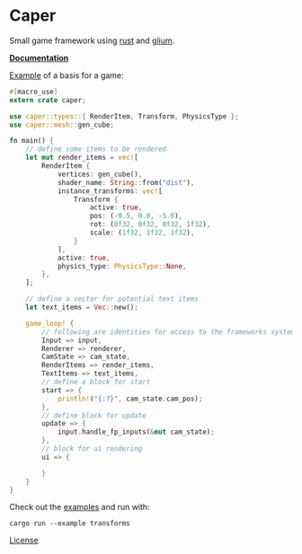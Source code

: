 Caper
========
Small game framework using [rust](https://www.rust-lang.org/) and [glium](https://github.com/tomaka/glium).

[**Documentation**](https://shockham.github.io/caper/caper/)

[Example](https://github.com/shockham/caper/blob/master/examples/simple.rs) of a basis for a game:
```rust
#[macro_use]
extern crate caper;

use caper::types::{ RenderItem, Transform, PhysicsType };
use caper::mesh::gen_cube;

fn main() {
    // define some items to be rendered
    let mut render_items = vec![
        RenderItem {
            vertices: gen_cube(),
            shader_name: String::from("dist"),
            instance_transforms: vec![
                Transform {
                    active: true,
                    pos: (-0.5, 0.0, -5.0),
                    rot: (0f32, 0f32, 0f32, 1f32),
                    scale: (1f32, 1f32, 1f32),
                }
            ],
            active: true,
            physics_type: PhysicsType::None,
        },
    ];

    // define a vector for potential text items
    let text_items = Vec::new();

    game_loop! {
        // following are identities for access to the frameworks systems
        Input => input,
        Renderer => renderer,
        CamState => cam_state,
        RenderItems => render_items,
        TextItems => text_items,
        // define a block for start
        start => {
            println!("{:?}", cam_state.cam_pos);
        },
        // define block for update
        update => {
            input.handle_fp_inputs(&mut cam_state);
        },
        // block for ui rendering
        ui => {

        }
    }
}
```

Check out the [examples](https://github.com/shockham/caper/tree/master/examples) and run with:
```
cargo run --example transforms
```

[License](https://github.com/shockham/caper/blob/master/LICENSE.md)
